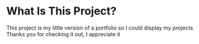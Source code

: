 # What Is This Project?
This project is my little version of a portfolio so I could display my projects 
Thanks you for checking it out, I appreciate it